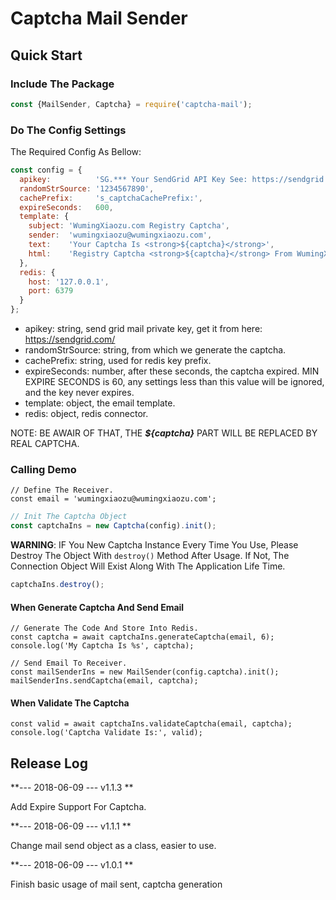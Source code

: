 Captcha Mail Sender
===

## Quick Start

### Include The Package

```js
const {MailSender, Captcha} = require('captcha-mail');
```

### Do The Config Settings

The Required Config As Bellow:

```js
const config = {
  apikey:          'SG.*** Your SendGrid API Key See: https://sendgrid.com/',
  randomStrSource: '1234567890',
  cachePrefix:     's_captchaCachePrefix:',
  expireSeconds:   600,  
  template: {
    subject: 'WumingXiaozu.com Registry Captcha',
    sender:  'wumingxiaozu@wumingxiaozu.com',
    text:    'Your Captcha Is <strong>${captcha}</strong>', 
    html:    'Registry Captcha <strong>${captcha}</strong> From WumingXiaozu.com, Please Enter Into Login Box.',
  },
  redis: {
    host: '127.0.0.1',
    port: 6379
  }
};
```

* apikey: string, send grid mail private key, get it from here: https://sendgrid.com/
* randomStrSource: string, from which we generate the captcha.
* cachePrefix: string, used for redis key prefix.
* expireSeconds: number, after these seconds, the captcha expired. MIN EXPIRE SECONDS is 60, any settings less than this value will be ignored, and the key never expires.
* template: object, the email template.
* redis: object, redis connector.

NOTE: BE AWAIR OF THAT, THE ***${captcha}*** PART WILL BE REPLACED BY REAL CAPTCHA.

### Calling Demo

```
// Define The Receiver.
const email = 'wumingxiaozu@wumingxiaozu.com';
```

```js
// Init The Captcha Object
const captchaIns = new Captcha(config).init();
```

**WARNING**: IF You New Captcha Instance Every Time You Use, Please Destroy The Object With
`destroy()` Method After Usage. If Not, The Connection Object Will Exist Along With The
Application Life Time. 

```js
captchaIns.destroy();
```


#### When Generate Captcha And Send Email

```
// Generate The Code And Store Into Redis.
const captcha = await captchaIns.generateCaptcha(email, 6);
console.log('My Captcha Is %s', captcha);

// Send Email To Receiver.
const mailSenderIns = new MailSender(config.captcha).init();
mailSenderIns.sendCaptcha(email, captcha);
```

#### When Validate The Captcha

```
const valid = await captchaIns.validateCaptcha(email, captcha);
console.log('Captcha Validate Is:', valid);
```


## Release Log


**--- 2018-06-09 --- v1.1.3 **

Add Expire Support For Captcha.


**--- 2018-06-09 --- v1.1.1 **

Change mail send object as a class, easier to use. 


**--- 2018-06-09 --- v1.0.1 **

Finish basic usage of mail sent, captcha generation 